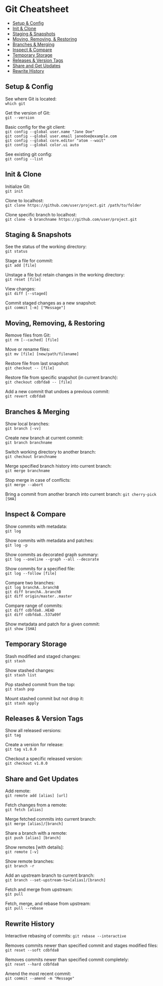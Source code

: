 Git Cheatsheet
===============

 - [Setup & Config](#setup--config)
 - [Init & Clone](#init--clone)
 - [Staging & Snapshots](#staging--snapshots)
 - [Moving, Removing, & Restoring](#moving-removing--restoring)
 - [Branches & Merging](#branches--merging)
 - [Inspect & Compare](#inspect--compare)
 - [Temporary Storage](#temporary-storage)
 - [Releases & Version Tags](#releases--version-tags)
 - [Share and Get Updates](#share-and-get-updates)
 - [Rewrite History](#rewrite-history)

## Setup & Config

See where Git is located:  
`which git`

Get the version of Git:  
`git --version`

Basic config for the git client:  
`git config --global user.name "Jane Doe"`  
`git config --global user.email janedoe@example.com`  
`git config --global core.editor "atom --wait"`  
`git config --global color.ui auto`  

See existing git config:  
`git config --list`


## Init & Clone

Initialize Git:  
`git init`

Clone to localhost:  
`git clone https://github.com/user/project.git /path/to/folder`

Clone specific branch to localhost:  
`git clone -b branchname https://github.com/user/project.git`


## Staging & Snapshots

See the status of the working directory:  
`git status`

Stage a file for commit:  
`git add [file]`

Unstage a file but retain changes in the working directory:  
`git reset [file]`

View changes:  
`git diff [--staged]`

Commit staged changes as a new snapshot:  
`git commit [-m] ["Message"]`


## Moving, Removing, & Restoring

Remove files from Git:  
`git rm [--cached] [file]`

Move or rename files:  
`git mv [file] [new/path/filename]`

Restore file from last snapshot:  
`git checkout -- [file]`

Restore file from specific snapshot (in current branch):  
`git checkout cdbfda8 -- [file]`

Add a new commit that undoes a previous commit:  
`git revert cdbfda8`


## Branches & Merging

Show local branches:  
`git branch [-vv]`

Create new branch at current commit:  
`git branch branchname`

Switch working directory to another branch:  
`git checkout branchname`

Merge specified branch history into current branch:  
`git merge branchname`

Stop merge in case of conflicts:  
`git merge --abort`

Bring a commit from another branch into current branch:
`git cherry-pick [SHA]`


## Inspect & Compare

Show commits with metadata:  
`git log`

Show commits with metadata and patches:  
`git log -p`

Show commits as decorated graph summary:  
`git log --oneline --graph --all --decorate`

Show commits for a specified file:  
`git log --follow [file]`

Compare two branches:  
`git log branchA..branchB`  
`git diff branchA..branchB`  
`git diff origin/master..master`

Compare range of commits:  
`git diff cdbfda8..HEAD`  
`git diff cdbfda8..537a09f`

Show metadata and patch for a given commit:  
`git show [SHA]`


## Temporary Storage

Stash modified and staged changes:  
`git stash`

Show stashed changes:  
`git stash list`

Pop stashed commit from the top:  
`git stash pop`

Mount stashed commit but not drop it:  
`git stash apply`


## Releases & Version Tags

Show all released versions:  
`git tag`

Create a version for release:  
`git tag v1.0.0`

Checkout a specific released version:  
`git checkout v1.0.0`


## Share and Get Updates

Add remote:  
`git remote add [alias] [url]`

Fetch changes from a remote:  
`git fetch [alias]`

Merge fetched commits into current branch:  
`git merge [alias]/[branch]`

Share a branch with a remote:  
`git push [alias] [branch]`

Show remotes [with details]:  
`git remote [-v]`

Show remote branches:  
`git branch -r`

Add an upstream branch to current branch:  
`git branch --set-upstream-to=[alias]/[branch]`

Fetch and merge from upstream:  
`git pull`

Fetch, merge, and rebase from upstream:  
`git pull --rebase`


## Rewrite History

Interactive rebasing of commits:
`git rebase --interactive`

Removes commits newer than specified commit and stages modified files:  
`git reset --soft cdbfda8`

Removes commits newer than specified commit completely:  
`git reset --hard cdbfda8`

Amend the most recent commit:  
`git commit --amend -m "Message"`
